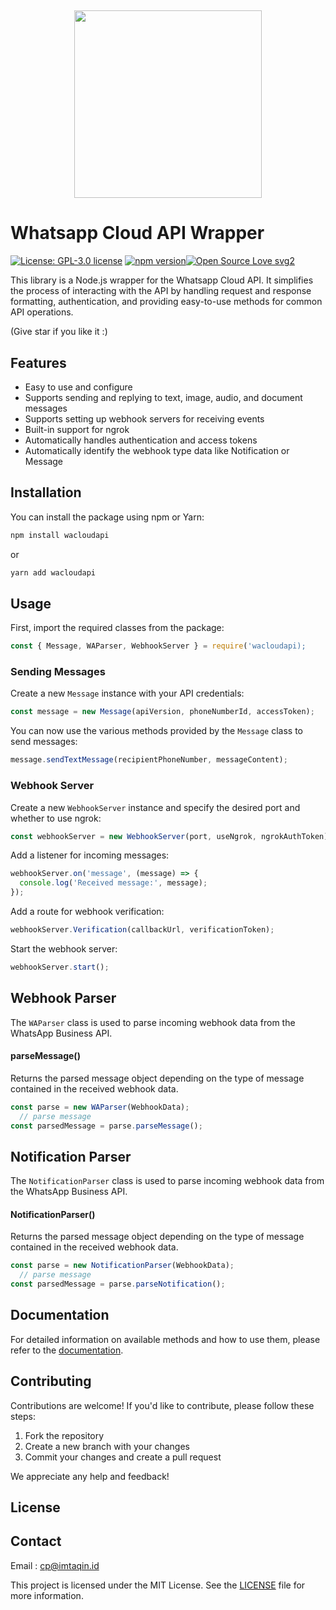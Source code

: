 
<h1 align="center">


  <br>
 

  <a href="https://imtaqin.id"> <img src="assets/logo.png" width="300"></a>
  
# Whatsapp Cloud API Wrapper
[![License: GPL-3.0 license](https://img.shields.io/github/license/fdciabdul/WhatsApp-Cloud-API-Wrapper?style=plastic)](https://opensource.org/licenses/Artistic-2.0)
[![npm version](https://badge.fury.io/js/wacloudapi.svg)](https://badge.fury.io/js/discord.js)[![Open Source Love svg2](https://badges.frapsoft.com/os/v2/open-source.svg?v=103)](https://github.com/ellerbrock/open-source-badges/)


 This library is a Node.js wrapper for the Whatsapp Cloud API. It simplifies the process of interacting with the API by handling request and response formatting, authentication, and providing easy-to-use methods for common API operations.

 (Give star if you like it :) 

## Features

-   Easy to use and configure
-   Supports sending and replying to text, image, audio, and document messages
-   Supports setting up webhook servers for receiving events
-   Built-in support for ngrok
-   Automatically handles authentication and access tokens
-  Automatically identify the webhook type data like Notification or Message

## Installation

You can install the package using npm or Yarn:

```bash
npm install wacloudapi
```
or

```bash
yarn add wacloudapi
```
## Usage

First, import the required classes from the package:



```javascript
const { Message, WAParser, WebhookServer } = require('wacloudapi);
```

### Sending Messages

Create a new `Message` instance with your API credentials:

```javascript
const message = new Message(apiVersion, phoneNumberId, accessToken);
```


You can now use the various methods provided by the `Message` class to send messages:


```javascript
message.sendTextMessage(recipientPhoneNumber, messageContent);
```

### Webhook Server

Create a new `WebhookServer` instance and specify the desired port and whether to use ngrok:

```javascript
const webhookServer = new WebhookServer(port, useNgrok, ngrokAuthToken);
```

Add a listener for incoming messages:

```javascript
webhookServer.on('message', (message) => {
  console.log('Received message:', message);
});
```

Add a route for webhook verification:

```javascript
webhookServer.Verification(callbackUrl, verificationToken);
```
Start the webhook server:

```javascript
webhookServer.start();
```

## Webhook Parser

The `WAParser` class is used to parse incoming webhook data from the WhatsApp Business API.


#### parseMessage()

Returns the parsed message object depending on the type of message contained in the received webhook data.
```javascript
const parse = new WAParser(WebhookData);
  // parse message
const parsedMessage = parse.parseMessage();
```
## Notification Parser

The `NotificationParser` class is used to parse incoming webhook data from the WhatsApp Business API.


#### NotificationParser()

Returns the parsed message object depending on the type of message contained in the received webhook data.
```javascript
const parse = new NotificationParser(WebhookData);
  // parse message
const parsedMessage = parse.parseNotification();
```

## Documentation

For detailed information on available methods and how to use them, please refer to the [documentation](/docs).

## Contributing

Contributions are welcome! If you'd like to contribute, please follow these steps:

1.  Fork the repository
2.  Create a new branch with your changes
3.  Commit your changes and create a pull request

We appreciate any help and feedback!

## License

## Contact 
 Email : cp@imtaqin.id
 
This project is licensed under the MIT License. See the [LICENSE](/LICENSE) file for more information.
